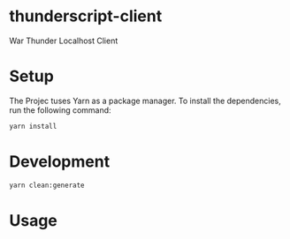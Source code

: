 # thunderscript-client
War Thunder Localhost Client 

# Setup

The Projec tuses Yarn as a package manager. To install the dependencies, run the following command:

```sh
yarn install
```

# Development

```sh
yarn clean:generate
```

# Usage

